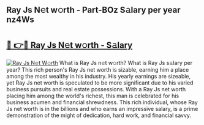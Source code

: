 ## Ray Js N𝚎t w𝚘rth - Part-BOz S𝚊lary per year nz4Ws

# <h2><a href="http://gc1fh1.nevu.top/?p=Ray+Js">🔗 👉🔴 Ray Js N𝚎t w𝚘rth - S𝚊lary</a></h2>

[![Ray Js N𝚎t W𝚘rth](https://i.imgur.com/Oavwk0R.jpeg)](http://gc1fh1.nevu.top/?p=Ray+Js)
What is Ray Js n𝚎t w𝚘rth? What is Ray Js s𝚊lary per year?
This rich person's Ray Js net worth is sizable, earning him a place among the most wealthy in his industry. His yearly earnings are sizeable, yet Ray Js net worth is speculated to be more significant due to his varied business pursuits and real estate possessions. With a Ray Js net worth placing him among the world's richest, this man is celebrated for his business acumen and financial shrewdness. This rich individual, whose Ray Js net worth is in the billions and who earns an impressive salary, is a prime demonstration of the might of dedication, hard work, and financial savvy.
